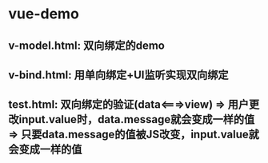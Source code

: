 # vue-demo
v-model.html: 双向绑定的demo
---
v-bind.html: 用单向绑定+UI监听实现双向绑定
---
test.html: 双向绑定的验证(data<===>view)
=> 用户更改input.value时，data.message就会变成一样的值
=> 只要data.message的值被JS改变，input.value就会变成一样的值
---
